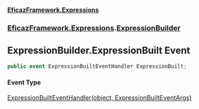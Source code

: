 #### [EficazFramework.Expressions](EficazFrameworkExpressions.md 'EficazFramework Expressions')
### [EficazFramework.Expressions](EficazFrameworkExpressions.md#EficazFramework.Expressions 'EficazFramework.Expressions').[ExpressionBuilder](EficazFramework.Expressions/ExpressionBuilder.md 'EficazFramework.Expressions.ExpressionBuilder')

## ExpressionBuilder.ExpressionBuilt Event

```csharp
public event ExpressionBuiltEventHandler ExpressionBuilt;
```

#### Event Type
[ExpressionBuiltEventHandler(object, ExpressionBuiltEventArgs)](EficazFramework.Events/ExpressionBuiltEventHandler(object,ExpressionBuiltEventArgs).md 'EficazFramework.Events.ExpressionBuiltEventHandler(object, EficazFramework.Events.ExpressionBuiltEventArgs)')